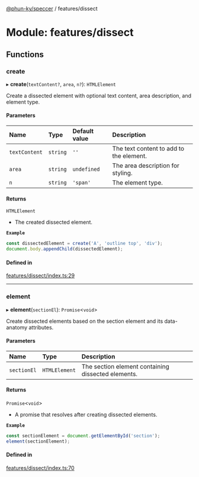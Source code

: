 [@phun-ky/speccer](../README.md) / features/dissect

# Module: features/dissect

## Functions

### create

▸ **create**(`textContent?`, `area`, `n?`): `HTMLElement`

Create a dissected element with optional text content, area description, and element type.

#### Parameters

| Name | Type | Default value | Description |
| :------ | :------ | :------ | :------ |
| `textContent` | `string` | `''` | The text content to add to the element. |
| `area` | `string` | `undefined` | The area description for styling. |
| `n` | `string` | `'span'` | The element type. |

#### Returns

`HTMLElement`

- The created dissected element.

**`Example`**

```ts
const dissectedElement = create('A', 'outline top', 'div');
document.body.appendChild(dissectedElement);
```

#### Defined in

[features/dissect/index.ts:29](https://github.com/phun-ky/speccer/blob/main/src/features/dissect/index.ts#L29)

___

### element

▸ **element**(`sectionEl`): `Promise`<`void`\>

Create dissected elements based on the section element and its data-anatomy attributes.

#### Parameters

| Name | Type | Description |
| :------ | :------ | :------ |
| `sectionEl` | `HTMLElement` | The section element containing dissected elements. |

#### Returns

`Promise`<`void`\>

- A promise that resolves after creating dissected elements.

**`Example`**

```ts
const sectionElement = document.getElementById('section');
element(sectionElement);
```

#### Defined in

[features/dissect/index.ts:70](https://github.com/phun-ky/speccer/blob/main/src/features/dissect/index.ts#L70)
